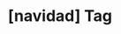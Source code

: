 ---
article_id: 0
description: List of articles under [navidad] tag.
image: http://huntingbears.com.ve/static/img/site/mstile-310x310.png
layout: tag
slug: navidad
title: '[navidad] Tag'
---